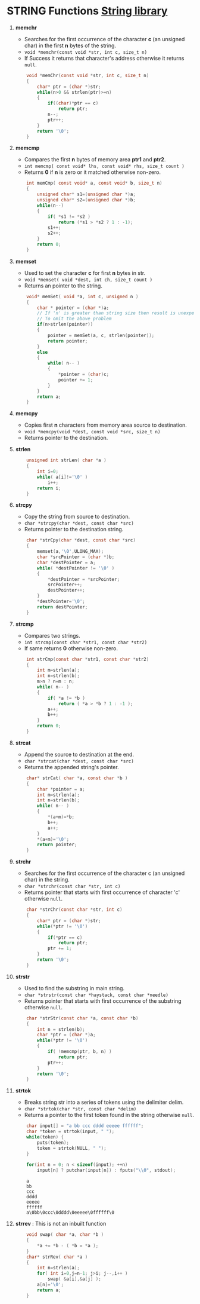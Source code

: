 # STRING Functions [String library](https://en.cppreference.com/w/c/string)
1. **memchr**
    - Searches for the first occurrence of the character **c** (an unsigned char) in the first **n** bytes of the string.
    - `void *memchr(const void *str, int c, size_t n)`
    - If Success it returns that character's address otherwise it returns `null`.
    ```c
        void *memChr(const void *str, int c, size_t n)
        {
            char* ptr = (char *)str;
            while(n>0 && strlen(ptr)>=n)
            {
                if((char)*ptr == c)
                    return ptr;
                n--;
                ptr++;
            }
            return '\0';
        }
    ```

2. **memcmp**
    - Compares the first **n** bytes of memory area **ptr1** and **ptr2**.
    - `int memcmp( const void* lhs, const void* rhs, size_t count )`
    - Returns **0** if **n** is zero or it matched otherwise non-zero.
    ```c
        int memCmp( const void* a, const void* b, size_t n)
        {
            unsigned char* s1=(unsigned char *)a;
            unsigned char* s2=(unsigned char *)b;
            while(n--)
            {
                if( *s1 != *s2 )
                    return (*s1 > *s2 ? 1 : -1);
                s1++;
                s2++;
            }
            return 0;
        }
    ```

3. **memset**
    - Used to set the character **c** for first **n** bytes in str.
    - `void *memset( void *dest, int ch, size_t count )`
    - Returns an pointer to the string.
    ```c
        void* memSet( void *a, int c, unsigned n )
        {
            char * pointer = (char *)a;
            // If 'n' is greater than string size then result is unexpected
            // To omit the above problem
            if(n>strlen(pointer))
            {
                pointer = memSet(a, c, strlen(pointer));
                return pointer;
            }
            else
            {
                while( n-- )
                {
                    *pointer = (char)c;
                    pointer += 1;
                }
            }
            return a;
        }
    ```

4. **memcpy**
    - Copies first **n** characters from memory area source to destination.
    - `void *memcpy(void *dest, const void *src, size_t n)`
    - Returns pointer to the destination.

5. **strlen**
    ```c
        unsigned int strLen( char *a )
        {
            int i=0;
            while( a[i]!='\0' )
                i++;
            return i;
        }
    ```
    
6. **strcpy**
    - Copy the string from source to destination.
    - `char *strcpy(char *dest, const char *src)`
    - Returns pointer to the destination string.
    ```c
        char *strCpy(char *dest, const char *src)
        {
            memset(a,'\0',ULONG_MAX);
            char *srcPointer = (char *)b;
            char *destPointer = a;
            while( *destPointer != '\0' )
            {
                *destPointer = *srcPointer;
                srcPointer++;
                destPointer++;
            }
            *destPointer='\0';
            return destPointer;
        }
    ```

7. **strcmp**
    - Compares two strings.
    - `int strcmp(const char *str1, const char *str2)`
    - If same returns **0** otherwise non-zero.
    ```c
        int strCmp(const char *str1, const char *str2)
        {
            int m=strlen(a);
            int n=strlen(b);
            m>n ? n=m : n;
            while( n-- )
            {
                if( *a != *b )
                    return ( *a > *b ? 1 : -1 );
                a++;
                b++;
            }
            return 0;
        }
    ```
    
8. **strcat**
    - Append the source to destination at the end.
    - `char *strcat(char *dest, const char *src)`
    - Returns the appended string's pointer.
    ```c
        char* strCat( char *a, const char *b )
        {
            char *pointer = a;
            int m=strlen(a);
            int n=strlen(b);
            while( n-- )
            {
                *(a+m)=*b;
                b++;
                a++;
            }
            *(a+m)='\0';
            return pointer;
        }
    ```
    
9. **strchr**
    - Searches for the first occurrence of the character c (an unsigned char) in the string.
    - `char *strchr(const char *str, int c)`
    - Returns pointer that starts with first occurrence of character 'c' otherwise `null`.
    ```c
        char *strChr(const char *str, int c)
        {
            char* ptr = (char *)str;
            while(*ptr != '\0')
            {
                if(*ptr == c)
                    return ptr;
                ptr += 1;
            }
            return '\0';
        }
    ```
    
10. **strstr**
    - Used to find the substring in main string.
    - `char *strstr(const char *haystack, const char *needle)`
    - Returns pointer that starts with first occurrence of the substring otherwise `null`.
    ```c
        char *strStr(const char *a, const char *b)
        {
            int n = strlen(b);
            char *ptr = (char *)a;
            while(*ptr != '\0')
            {
                if( !memcmp(ptr, b, n) )
                    return ptr;
                ptr++;
            }
            return '\0';
        }
    ```
    
11. **strtok**
    - Breaks string str into a series of tokens using the delimiter delim.
    - `char *strtok(char *str, const char *delim)`
    - Returns a pointer to the first token found in the string otherwise `null`.
    ```c
        char input[] = "a bb ccc dddd eeeee ffffff";
        char *token = strtok(input, " ");
        while(token) {
            puts(token);
            token = strtok(NULL, " ");
        }
     
        for(int n = 0; n < sizeof(input); ++n)
            input[n] ? putchar(input[n]) : fputs("\\0", stdout);
    ```
    
    ```
        a
        bb
        ccc
        dddd
        eeeee
        ffffff
        a\0bb\0ccc\0dddd\0eeeee\0ffffff\0
    ```
    
12. **strrev** : This is not an inbuilt function
    ```c
        void swap( char *a, char *b )
        {
            *a += *b - ( *b = *a );
        }
        char* strRev( char *a )
        {
            int n=strlen(a);
            for( int i=0,j=n-1; j>i; j--,i++ )
                swap( &a[i],&a[j] );
            a[n]='\0';
            return a;
        }
    ```